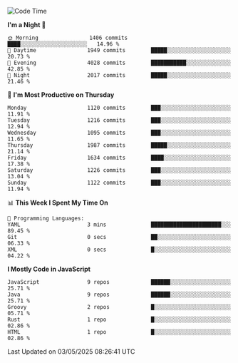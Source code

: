 <!--START_SECTION:waka-->
![Code Time](http://img.shields.io/badge/Code%20Time-1%2C344%20hrs%202%20mins-blue)

**I'm a Night 🦉** 

```text
🌞 Morning                1406 commits        ████░░░░░░░░░░░░░░░░░░░░░   14.96 % 
🌆 Daytime                1949 commits        █████░░░░░░░░░░░░░░░░░░░░   20.73 % 
🌃 Evening                4028 commits        ███████████░░░░░░░░░░░░░░   42.85 % 
🌙 Night                  2017 commits        █████░░░░░░░░░░░░░░░░░░░░   21.46 % 
```
📅 **I'm Most Productive on Thursday** 

```text
Monday                   1120 commits        ███░░░░░░░░░░░░░░░░░░░░░░   11.91 % 
Tuesday                  1216 commits        ███░░░░░░░░░░░░░░░░░░░░░░   12.94 % 
Wednesday                1095 commits        ███░░░░░░░░░░░░░░░░░░░░░░   11.65 % 
Thursday                 1987 commits        █████░░░░░░░░░░░░░░░░░░░░   21.14 % 
Friday                   1634 commits        ████░░░░░░░░░░░░░░░░░░░░░   17.38 % 
Saturday                 1226 commits        ███░░░░░░░░░░░░░░░░░░░░░░   13.04 % 
Sunday                   1122 commits        ███░░░░░░░░░░░░░░░░░░░░░░   11.94 % 
```


📊 **This Week I Spent My Time On** 

```text
💬 Programming Languages: 
YAML                     3 mins              ██████████████████████░░░   89.45 % 
Git                      0 secs              ██░░░░░░░░░░░░░░░░░░░░░░░   06.33 % 
XML                      0 secs              █░░░░░░░░░░░░░░░░░░░░░░░░   04.22 % 
```

**I Mostly Code in JavaScript** 

```text
JavaScript               9 repos             ██████░░░░░░░░░░░░░░░░░░░   25.71 % 
Java                     9 repos             ██████░░░░░░░░░░░░░░░░░░░   25.71 % 
Groovy                   2 repos             █░░░░░░░░░░░░░░░░░░░░░░░░   05.71 % 
Rust                     1 repo              █░░░░░░░░░░░░░░░░░░░░░░░░   02.86 % 
HTML                     1 repo              █░░░░░░░░░░░░░░░░░░░░░░░░   02.86 % 
```




 Last Updated on 03/05/2025 08:26:41 UTC
<!--END_SECTION:waka-->
